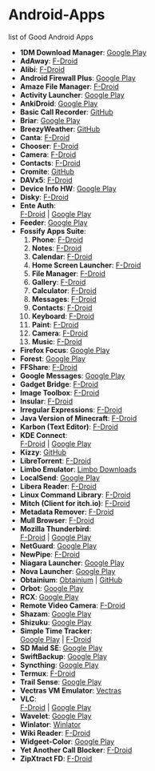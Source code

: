 # Android-Apps
list of Good Android Apps
- **1DM Download Manager**: [Google Play](https://play.google.com/store/apps/details?id=idm.internet.download.manager&hl=en_IN)  
- **AdAway**: [F-Droid](https://f-droid.org/en/packages/org.adaway/)  
- **Alibi**: [F-Droid](https://f-droid.org/en/packages/app.myzel394.alibi/)  
- **Android Firewall Plus**: [Google Play](https://play.google.com/store/apps/details?id=dev.ukanth.ufirewall&hl=en_IN)  
- **Amaze File Manager**: [F-Droid](https://f-droid.org/packages/com.amaze.filemanager/)  
- **Activity Launcher**: [Google Play](https://play.google.com/store/apps/details?id=de.szalkowski.activitylauncher&hl=en_IN)  
- **AnkiDroid**: [Google Play](https://play.google.com/store/apps/details?id=com.ichi2.anki&hl=en_IN)  
- **Basic Call Recorder**: [GitHub](https://github.com/nicorac/bcr-gui/releases)  
- **Briar**: [Google Play](https://play.google.com/store/apps/details?id=org.briarproject.briar.android&hl=en_IN)  
- **BreezyWeather**: [GitHub](https://github.com/breezy-weather/breezy-weather/releases)  
- **Canta**: [F-Droid](https://f-droid.org/en/packages/org.samo_lego.canta/)  
- **Chooser**: [F-Droid](https://f-droid.org/en/packages/com.uravgcode.chooser/)  
- **Camera**: [F-Droid](https://f-droid.org/en/packages/org.fossify.camera/)  
- **Contacts**: [F-Droid](https://f-droid.org/en/packages/org.fossify.contacts/)  
- **Cromite**: [GitHub](https://github.com/uazo/cromite/releases)  
- **DAVx5**: [F-Droid](https://f-droid.org/en/packages/at.bitfire.davdroid/)  
- **Device Info HW**: [Google Play](https://play.google.com/store/apps/details?id=ru.andr7e.deviceinfohw&hl=en_IN)  
- **Disky**: [F-Droid](https://f-droid.org/packages/de.felixnuesse.disky/)  
- **Ente Auth**:  
  [F-Droid](https://f-droid.org/packages/io.ente.auth/) | [Google Play](https://play.google.com/store/apps/details?id=io.ente.auth&hl=en)  
- **Feeder**: [Google Play](https://play.google.com/store/apps/details?id=com.nononsenseapps.feeder.play&hl=en_IN)  
- **Fossify Apps Suite**:  
  1. **Phone**: [F-Droid](https://f-droid.org/en/packages/org.fossify.phone/)  
  2. **Notes**: [F-Droid](https://f-droid.org/en/packages/org.fossify.notes/)  
  3. **Calendar**: [F-Droid](https://f-droid.org/en/packages/org.fossify.calendar/)  
  4. **Home Screen Launcher**: [F-Droid](https://f-droid.org/en/packages/org.fossify.home/)  
  5. **File Manager**: [F-Droid](https://f-droid.org/en/packages/org.fossify.filemanager/)  
  6. **Gallery**: [F-Droid](https://f-droid.org/en/packages/org.fossify.gallery/)  
  7. **Calculator**: [F-Droid](https://f-droid.org/en/packages/org.fossify.calculator/)  
  8. **Messages**: [F-Droid](https://f-droid.org/en/packages/org.fossify.messages/)  
  9. **Contacts**: [F-Droid](https://f-droid.org/en/packages/org.fossify.contacts/)  
  10. **Keyboard**: [F-Droid](https://f-droid.org/en/packages/org.fossify.keyboard/)  
  11. **Paint**: [F-Droid](https://f-droid.org/en/packages/org.fossify.paint/)  
  12. **Camera**: [F-Droid](https://f-droid.org/en/packages/org.fossify.camera/)  
  13. **Music**: [F-Droid](https://f-droid.org/en/packages/org.fossify.musicplayer/)  
- **Firefox Focus**: [Google Play](https://play.google.com/store/apps/details?id=org.mozilla.focus&hl=en_IN)  
- **Forest**: [Google Play](https://play.google.com/store/apps/details?id=cc.forestapp&hl=en_IN)  
- **FFShare**: [F-Droid](https://f-droid.org/en/packages/com.caydey.ffshare/)  
- **Google Messages**: [Google Play](https://play.google.com/store/apps/details?id=com.google.android.apps.messaging&hl=en_IN)  
- **Gadget Bridge**: [F-Droid](https://f-droid.org/packages/nodomain.freeyourgadget.gadgetbridge/)  
- **Image Toolbox**: [F-Droid](https://f-droid.org/en/packages/ru.tech.imageresizershrinker/)  
- **Insular**: [F-Droid](https://f-droid.org/en/packages/com.oasisfeng.island.fdroid/)  
- **Irregular Expressions**: [F-Droid](https://f-droid.org/en/packages/mf.asciitext.lite/)  
- **Java Version of Minecraft**: [F-Droid](https://f-droid.org/en/packages/com.minar.birday/)  
- **Karbon (Text Editor)**: [F-Droid](https://f-droid.org/en/packages/com.rk.xededitor/)  
- **KDE Connect**:  
  [F-Droid](https://f-droid.org/en/packages/org.kde.kdeconnect_tp/) | [Google Play](https://play.google.com/store/apps/details?id=org.kde.kdeconnect_tp)  
- **Kizzy**: [GitHub](https://github.com/dead8309/Kizzy/releases)  
- **LibreTorrent**: [F-Droid](https://f-droid.org/en/packages/org.proninyaroslav.libretorrent/)  
- **Limbo Emulator**: [Limbo Downloads](https://virtualmachinery.weebly.com/limbo-downloads.html)  
- **LocalSend**: [Google Play](https://play.google.com/store/apps/details?id=org.localsend.localsend_app)  
- **Libera Reader**: [F-Droid](https://f-droid.org/en/packages/com.foobnix.pro.pdf.reader/)  
- **Linux Command Library**: [F-Droid](https://f-droid.org/en/packages/com.inspiredandroid.linuxcommandbibliotheca/)  
- **Mitch (Client for itch.io)**: [F-Droid](https://f-droid.org/packages/ua.gardenapple.itchupdater/)  
- **Metadata Remover**: [F-Droid](https://f-droid.org/en/packages/rocks.poopjournal.metadataremover/)  
- **Mull Browser**: [F-Droid](https://f-droid.org/en/packages/us.spotco.fennec_dos/)  
- **Mozilla Thunderbird**:  
  [F-Droid](https://f-droid.org/packages/net.thunderbird.android/) | [Google Play](https://play.google.com/store/apps/details?id=net.thunderbird.android)  
- **NetGuard**: [Google Play](https://play.google.com/store/apps/details?id=eu.faircode.netguard&hl=en_IN)  
- **NewPipe**: [F-Droid](https://f-droid.org/packages/org.schabi.newpipe/)  
- **Niagara Launcher**: [Google Play](https://play.google.com/store/apps/details?id=bitpit.launcher&hl=en_IN)  
- **Nova Launcher**: [Google Play](https://play.google.com/store/apps/details?id=com.teslacoilsw.launcher)  
- **Obtainium**: [Obtainium](https://obtainium.imranr.dev/) | [GitHub](https://github.com/ImranR98/Obtainium/releases)  
- **Orbot**: [Google Play](https://play.google.com/store/apps/details?id=org.torproject.android&hl=en_IN)  
- **RCX**: [Google Play](https://play.google.com/store/apps/details?id=io.github.x0b.rcx&hl=en_IN)  
- **Remote Video Camera**: [F-Droid](https://f-droid.org/en/packages/org.avmedia.remotevideocam/)  
- **Shazam**: [Google Play](https://play.google.com/store/apps/details?id=com.shazam.android)  
- **Shizuku**: [Google Play](https://play.google.com/store/apps/details?id=moe.shizuku.privileged.api&hl=en_IN)  
- **Simple Time Tracker**:  
  [Google Play](https://play.google.com/store/apps/details?id=com.razeeman.util.simpletimetracker) | [F-Droid](https://f-droid.org/packages/com.razeeman.util.simpletimetracker/)  
- **SD Maid SE**: [Google Play](https://play.google.com/store/apps/details?id=eu.darken.sdmse&hl=en_IN)  
- **SwiftBackup**: [Google Play](https://play.google.com/store/apps/details?id=org.swiftapps.swiftbackup&hl=en_IN)  
- **Syncthing**: [Google Play](https://play.google.com/store/apps/details?id=com.github.catfriend1.syncthingandroid&hl=en_IN)  
- **Termux**: [F-Droid](https://f-droid.org/en/packages/com.termux/)  
- **Trail Sense**: [Google Play](https://play.google.com/store/apps/details?id=com.kylecorry.trail_sense&hl=en_IN)  
- **Vectras VM Emulator**: [Vectras](https://vectras.vercel.app/download.html)  
- **VLC**:  
  [F-Droid](https://f-droid.org/en/packages/org.videolan.vlc/) | [Google Play](https://play.google.com/store/apps/details?id=org.videolan.vlc&hl=en_IN)  
- **Wavelet**: [Google Play](https://play.google.com/store/apps/details?id=com.pittvandewitt.wavelet&hl=en_IN)  
- **Winlator**: [Winlator](https://winlator.org/)  
- **Wiki Reader**: [F-Droid](https://f-droid.org/en/packages/org.nsh07.wikireader/)  
- **Widgeet-Color**: [Google Play](https://play.google.com/store/apps/details?id=art.widgeet.android&hl=en)  
- **Yet Another Call Blocker**: [F-Droid](https://f-droid.org/en/packages/dummydomain.yetanothercallblocker/)  
- **ZipXtract FD**: [F-Droid](https://f-droid.org/en/packages/com.wirelessalien.zipxtract/)  
